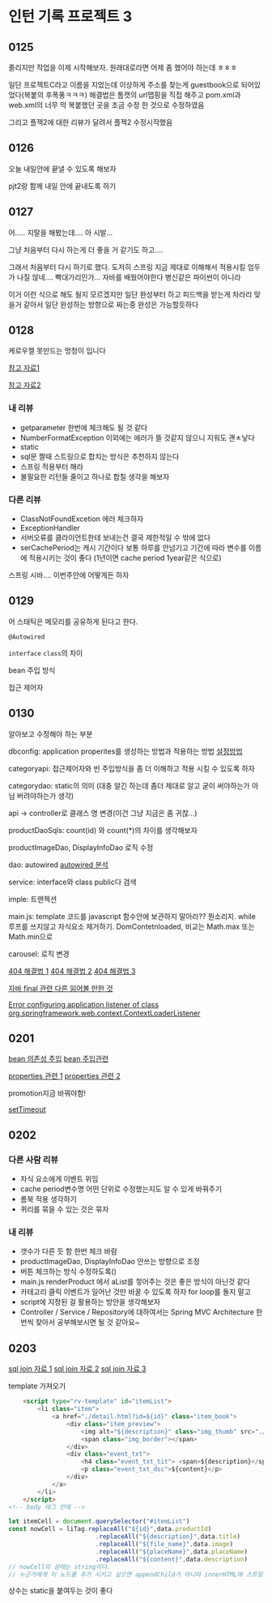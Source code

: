 # 인턴 기록 프로젝트 3

## 0125

졸리지만 작업을 이제 시작해보자. 원래대로라면 어제 좀 했어야 하는데 ㅎㅎㅎ

일단 프로젝트C라고 이름을 지었는데 이상하게 주소를 찾는게 guestbook으로 되어있었다(복붙의 후폭풍ㅋㅋㅋ) 해결법은 톰캣의 url맵핑을 직접 해주고 pom.xml과 web.xml의 너무 막 복붙했던 곳을 조금 수정 한 것으로 수정하였음

그리고 플젝2에 대한 리뷰가 달려서 플젝2 수정시작했음

## 0126

오늘 내일안에 끝낼 수 있도록 해보자

pjt2랑 함께 내일 안에 끝내도록 하기

## 0127

어..... 지랄을 해봤는데.... 아 시발...

그냥 처음부터 다시 하는게 더 좋을 거 같기도 하고....

그래서 처음부터 다시 하기로 했다. 도저히 스프링 지금 제대로 이해해서 적용시킬 엄두가 나질 않네.... 빡대가리인가... 자바를 배웠어야한다 병신같은 파이썬이 아니라

이거 이런 식으로 해도 될지 모르겠지만 일단 완성부터 하고 피드백을 받는게 차라리 맞을거 같아서 일단 완성하는 방향으로 짜는중 완성은 가능할듯하다

## 0128

케로우젤 못만드는 멍청이 입니다

[참고 자료1](https://www.youtube.com/watch?v=l18HCZqBs6I)

[참고 자료2](https://devdesigner.tistory.com/4)

### 내 리뷰

- getparameter 한번에 체크해도 될 것 같다
- NumberFormatException 이외에는 에러가 뜰 것같지 않으니 지워도 괜ㅊ낳다
- static
- sql문 짤때 스트링으로 합치는 방식은 추천하지 않는다
- 스프링 적용부터 해라
- 불필요한 리턴들 줄이고 하나로 합칠 생각을 해보자

### 다른 리뷰

- ClassNotFoundExcetion 에러 체크하자
- ExceptionHandler
- 서버오류를 클라이언트한테 보내는건 결국 제한적일 수 밖에 없다
- serCachePeriod는 캐시 기간이다 보통 하루를 안넘기고 기간에 따라 변수를 이름에 적용시키는 것이 좋다 (1년이면 cache period 1year같은 식으로)

스프링 시바.... 이번주안에 어떻게든 하자

## 0129

 어 스태틱은 메모리를 공유하게 된다고 한다.

`@Autowired`

`interface` `class`의 차이

bean 주입 방식

접근 제어자

## 0130 

알아보고 수정해야 하는 부분

dbconfig: application properites를 생성하는 방법과 적용하는 방법 [설정방법](https://velog.io/@max9106/Spring-Boot-%EC%99%B8%EB%B6%80%EC%84%A4%EC%A0%95-uik69crax3)

categoryapi: 접근제어자와 빈 주입방식을 좀 더 이해하고 적용 시킬 수 있도록 하자

categorydao: static의 의미 (대충 알긴 하는데 좀더 제대로 알고 굳이 써야하는가 아님 버려야하는가 생각)

api -> controller로 클래스 명 변경(이건 그냥 지금은 좀 귀찮...)

productDaoSqls: count(id) 와 count(*)의 차이를 생각해보자

productImageDao, DisplayInfoDao 로직 수정

dao: autowired [autowired 분석](https://galid1.tistory.com/512)

service: interface와 class public다 검색

imple: 트랜젝션

main.js: template 코드를 javascript 함수안에 보관하지 말아라?? 뭔소리지. while 루프를 쓰지않고 자식요소 제거하기. DomContetnloaded, 비교는 Math.max 또는 Math.min으로

carousel: 로직 변경

[404 해결법 1](https://okky.kr/article/222616) [404 해결법 2](http://www.talkdev.net/spring-mvc-404-%EC%B2%98%EB%A6%AC-%EB%B0%A9%EB%B2%95/) [404 해결법 3](https://cnpnote.tistory.com/entry/SPRING-Autowired-%EC%A0%81%EC%96%B4%EB%8F%84-%ED%95%98%EB%82%98%EC%9D%98-bean%EC%97%90-%EC%9D%98%EC%A1%B4%EC%84%B1%EC%9D%84-%EC%9C%84%ED%95%B4-%EB%B0%9C%EA%B2%AC-%EB%90%9C-%EC%9C%A0%ED%98%95%EC%9D%98-%EC%A0%81%EA%B2%A9-bean%EC%9D%B4-%EC%97%86%EC%8A%B5%EB%8B%88%EB%8B%A4)

[자바 final 관련 ](https://www.google.com/search?client=firefox-b-d&q=java+%EC%83%81%EC%88%98+%EC%84%A0%EC%96%B8) [다른 읽어볼 만한 것](https://preamtree.tistory.com/91)

[Error configuring application listener of class org.springframework.web.context.ContextLoaderListener](https://myblog.opendocs.co.kr/archives/1657)



## 0201

[bean 의존성 주입](https://preamtree.tistory.com/166) [bean 주입관련](https://yaboong.github.io/spring/2019/08/29/why-field-injection-is-bad/)

[properties 관련 1](https://perfectacle.github.io/2017/09/18/Spring-boot-properties-use/) [properties 관련 2](https://needjarvis.tistory.com/595)

promotion지금 바꿔야함!

[setTimeout](https://velog.io/@vraimentres/making-setinterval-with-settimeout)



## 0202

### 다른 사람 리뷰

- 자식 요소에게 이벤트 위임
- cache period변수명 어떤 단위로 수정했는지도 알 수 있게 바꿔주기
- 롬북 적용 생각하기
- 퀴리를 묶을 수 있는 것은 묶자

### 내 리뷰

- 갯수가 다른 듯 함 한번 체크 바람
- productImageDao, DisplayInfoDao 안쓰는 방향으로 조정
- 버튼 체크하는 방식 수정하도록()
- main.js renderProduct 에서 aList를 젛어주는 것은 좋은 방식이 아닌것 같다
- 카테고리 클릭 이벤트가 일어난 것만 바꿀 수 있도록 하자 for loop를 돌지 말고
- script에 지정된 걸 활용하는 방안을 생각해보자
- Controller / Service / Repository에 대하여서는 Spring MVC Architecture 한번씩 찾아서 공부해보시면 될 것 같아요~



## 0203

[sql join 자료 1](http://www.sqlprogram.com/Basics/sql-join.aspx) [sql join 자료 2](https://www.w3schools.com/sql/sql_join.asp) [sql join 자료 3](http://www.sql-join.com/sql-join-types)

template 가져오기

```html
	<script type="rv-template" id="itemList">
        <li class="item">
            <a href="./detail.html?id=${id}" class="item_book">
                <div class="item_preview">
                    <img alt="${description}" class="img_thumb" src="./img/${file_name}">
                    <span class="img_border"></span>
                </div>
                <div class="event_txt">
                    <h4 class="event_txt_tit"> <span>${description}</span> <small class="sm">${placeName}</small> </h4>
                    <p class="event_txt_dsc">${content}</p>
                </div>
            </a>
        </li>
    </script>
<!-- body 태그 안에 -->
```

```javascript
let itemCell = document.querySelector("#itemList")
const nowCell = liTag.replaceAll("${id}",data.productId)
						.replaceAll("${description}",data.title)
						.replaceAll("${file_name}",data.image)
						.replaceAll("${placeName}",data.placeName)
						.replaceAll("${content}",data.description)
// nowCell의 상태는 string이다.
// 누군가에게 이 노드를 추가 시키고 싶으면 appendChild가 아니라 innerHTML에 스트링을 직접 넣듯이 넣어줘야한다!
```

상수는 static을 붙여두는 것이 좋다

